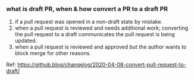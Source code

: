 
### what is draft PR, when & how convert a PR to a draft PR
1. if a pull request was opened in a non-draft state by mistake.
2. when a pull request is reviewed and needs additional work; converting the pull request to a draft communicates the pull request is being updated.
3. when a pull request is reviewed and approved but the author wants to block merge for other reasons.

Ref: https://github.blog/changelog/2020-04-08-convert-pull-request-to-draft/
